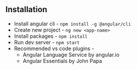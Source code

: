 ## Installation
- Install angular cli - `npm install -g @angular/cli`
- Create new project - `ng new <app-name>`
- Install packages - `npm install`
- Run dev server - `npm start`
- Recommended vs code plugins -
    - Angular Language Service by angular.io
    - Angular Essentials by John Papa
